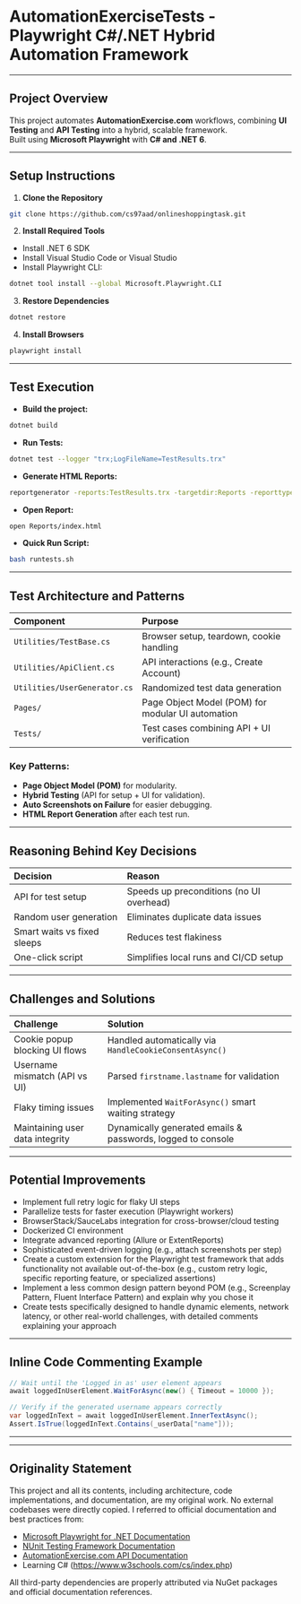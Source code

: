 # AutomationExerciseTests - Playwright C#/.NET Hybrid Automation Framework

---

##  Project Overview

This project automates **AutomationExercise.com** workflows, combining **UI Testing** and **API Testing** into a hybrid, scalable framework.  
Built using **Microsoft Playwright** with **C# and .NET 6**.

---

## Setup Instructions

1. **Clone the Repository**

```bash
git clone https://github.com/cs97aad/onlineshoppingtask.git
```

2. **Install Required Tools**

- Install .NET 6 SDK
- Install Visual Studio Code or Visual Studio
- Install Playwright CLI:

```bash
dotnet tool install --global Microsoft.Playwright.CLI
```

3. **Restore Dependencies**

```bash
dotnet restore
```

4. **Install Browsers**

```bash
playwright install
```

---

## Test Execution

- **Build the project:**

```bash
dotnet build
```

- **Run Tests:**

```bash
dotnet test --logger "trx;LogFileName=TestResults.trx"
```

- **Generate HTML Reports:**

```bash
reportgenerator -reports:TestResults.trx -targetdir:Reports -reporttypes:Html
```

- **Open Report:**

```bash
open Reports/index.html
```

- **Quick Run Script:**

```bash
bash runtests.sh
```

---

##  Test Architecture and Patterns

| Component                 | Purpose                                           |
|:---------------------------|:--------------------------------------------------|
| `Utilities/TestBase.cs`    | Browser setup, teardown, cookie handling          |
| `Utilities/ApiClient.cs`   | API interactions (e.g., Create Account)            |
| `Utilities/UserGenerator.cs` | Randomized test data generation                 |
| `Pages/`                   | Page Object Model (POM) for modular UI automation |
| `Tests/`                   | Test cases combining API + UI verification       |

### Key Patterns:
- **Page Object Model (POM)** for modularity.
- **Hybrid Testing** (API for setup + UI for validation).
- **Auto Screenshots on Failure** for easier debugging.
- **HTML Report Generation** after each test run.

---

##  Reasoning Behind Key Decisions

| Decision                    | Reason                                           |
|:----------------------------|:-------------------------------------------------|
| API for test setup          | Speeds up preconditions (no UI overhead)         |
| Random user generation      | Eliminates duplicate data issues                 |
| Smart waits vs fixed sleeps | Reduces test flakiness                           |
| One-click script            | Simplifies local runs and CI/CD setup            |

---

##  Challenges and Solutions

| Challenge                        | Solution                                           |
|:----------------------------------|:--------------------------------------------------|
| Cookie popup blocking UI flows   | Handled automatically via `HandleCookieConsentAsync()` |
| Username mismatch (API vs UI)    | Parsed `firstname.lastname` for validation |
| Flaky timing issues              | Implemented `WaitForAsync()` smart waiting strategy |
| Maintaining user data integrity  | Dynamically generated emails & passwords, logged to console |

---

##  Potential Improvements

- Implement full retry logic for flaky UI steps
- Parallelize tests for faster execution (Playwright workers)
- BrowserStack/SauceLabs integration for cross-browser/cloud testing
- Dockerized CI environment
- Integrate advanced reporting (Allure or ExtentReports)
- Sophisticated event-driven logging (e.g., attach screenshots per step)
- Create a custom extension for the Playwright test framework that adds functionality not available out-of-the-box (e.g., custom retry logic, specific reporting feature, or specialized assertions)
- Implement a less common design pattern beyond POM (e.g., Screenplay Pattern, Fluent Interface Pattern) and explain why you chose it
- Create tests specifically designed to handle dynamic elements, network latency, or other real-world challenges, with detailed comments explaining your approach

---

##  Inline Code Commenting Example

```csharp
// Wait until the 'Logged in as' user element appears
await loggedInUserElement.WaitForAsync(new() { Timeout = 10000 });

// Verify if the generated username appears correctly
var loggedInText = await loggedInUserElement.InnerTextAsync();
Assert.IsTrue(loggedInText.Contains(_userData["name"]));
```

---


---

##  Originality Statement

This project and all its contents, including architecture, code implementations, and documentation, are my original work. No external codebases were directly copied. I referred to official documentation and best practices from:
- [Microsoft Playwright for .NET Documentation](https://playwright.dev/dotnet/)
- [NUnit Testing Framework Documentation](https://nunit.org/)
- [AutomationExercise.com API Documentation](https://automationexercise.com/api_list)
- Learning C# (https://www.w3schools.com/cs/index.php)

All third-party dependencies are properly attributed via NuGet packages and official documentation references.


